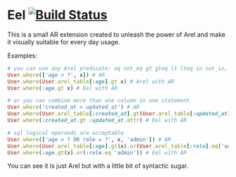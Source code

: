 # Eel [![Build Status](https://secure.travis-ci.org/StrangeMood/eel.png?branch=master)](https://travis-ci.org/StrangeMood/eel)

This is a small AR extension created to unleash the power of Arel
and make it visually suitable for every day usage.

Examples:
```ruby
# you can use any Arel predicate: eq not_eq gt gteq lt lteq in not_in, etc.
User.where(['age > ?', x]) # AR
User.where(User.arel_table[:age].gt x) # Arel with AR
User.where(:age.gt x) # Eel with AR
```

```ruby
# or you can combine more than one column in one statement
User.where('created_at > updated_at') # AR
User.where(User.arel_table[:created_at].gt(User.arel_table[:updated_at])) # Arel with AR
User.where(:created_at.gt :updated_at.attr) # Eel with AR
```

```ruby
# sql logical operands are acceptable
User.where(['age > ? OR role = ?', x, 'admin']) # AR
User.where(User.arel_table[:age].gt(x).or(User.arel_table[:role].eq('admin'))) # Arel with AR
User.where(:age.gt(x).or(:role.eq 'admin')) # Eel with AR
```

You can see it is just Arel but with a little bit of syntactic sugar.
